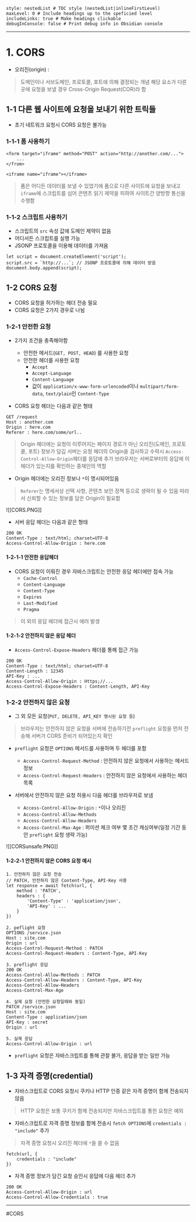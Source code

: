 ```table-of-contents
style: nestedList # TOC style (nestedList|inlineFirstLevel)
maxLevel: 0 # Include headings up to the speficied level
includeLinks: true # Make headings clickable
debugInConsole: false # Print debug info in Obsidian console
```
---
# 1. CORS

- 오리진(origin) :
>도메인이나 서브도메인, 프로토콜, 포트에 의해 결정되는 개념
>해당 요소가 다른 곳에 요청을 보낼 경우 Cross-Origin Request(COR)라 함

## 1-1 다른 웹 사이트에 요청을 보내기 위한 트릭들

- 초기 네트워크 요청시 CORS 요청은 불가능

### 1-1-1 폼 사용하기

```
<form target="iframe" method="POST" action="http://another.com/...">
	...
</from>

<iframe name="iframe"></iframe>
```

> 폼은 어디든 데이터를 보낼 수 있었기에 폼으로 다른 사이트에 요청을 보내고
> `iframe`에 스크립트를 심어 콘텐츠 읽기 제약을 피하여 사이트간 양방향 통신을 수행함

### 1-1-2 스크립트 사용하기

- 스크립트의 `src` 속성 값에 도메인 제약이 없음
- 어디서든 스크립트를 실행 가능
- JSONP 프로토콜을 이용해 데이터를 가져옴
```
let script = document.createElement('script');
script.src = `http://...`; // JSONP 프로토콜에 의해 데이터 받음
document.body.append(script);
```

## 1-2 CORS 요청

- CORS 요청을 허가하는 헤더 전송 필요
- CORS 요청은 2가지 경우로 나뉨

### 1-2-1 안전한 요청

- 2가지 조건을 충족해야함
	- 안전한 메서드(`GET, POST, HEAD`) 를 사용한 요청
	- 안전한 헤더를 사용한 요청
		-  `Accept`
		- `Accept-Language`
		- `Content-Language`
		- 값이 `application/x-www-form-urlencoded`이나 `multipart/form-data`, `text/plain`인 `Content-Type`

- CORS 요청 헤더는 다음과 같은 형태
```
GET /request
Host : another.com
Origin : here.com
Referer : here.com/some/url..
```

>Origin 헤더에는 요청이 이루어지는 페이지 경로가 아닌 오리진(도메인, 프로토콜, 포트) 정보가 담김
>서버는 요청 헤더의 Origin을 검사하고 수락시 `Access-Control-Allow-Origin`헤더를 응답에 추가
>브라우저는 서버로부터의 응답에 이 헤더가 있는지를 확인하는 중재인의 역할

- Origin 헤더에는 오리진 정보나 `*`이 명시되어있음
>`Referer`는 명세서상 선택 사항, 콘텐츠 보안 정책 등으로 생략이 될 수 있음
>따라서 신뢰할 수 있는 정보를 담은 Origin이 필요함

![[CORS.PNG]]

- 서버 응답 헤더는 다음과 같은 형태
```
200 OK
Content-Type : text/html; charset=UTF-8
Access-Control-Allow-Origin : here.com
```

#### 1-2-1-1 안전한 응답헤더

- CORS 요청이 이뤄진 경우 자바스크립트는 안전한 응답 헤더에만 접속 가능
	- `Cache-Control`
	- `Content-Language`
	- `Content-Type`
	- `Expires`
	- `Last-Modified`
	- `Pragma`
> 이 외의 응답 헤더에 접근시 에러 발생

#### 1-2-1-2 안전하지 않은 응답 헤더

- `Access-Control-Expose-Headers` 헤더를 통해 접근 가능
```
200 OK
Content-Type : text/html; charset=UTF-8
Content-Length : 12345
API-Key : ...
Access-Control-Allow-Origin : Https;//...
Access-Control-Expose-Headers : Content-Length, API-Key
```

### 1-2-2 안전하지 않은 요청

- 그 외 모든 요청(`PUT, DELETE, API_KEY 명시된 요청 등`)
> 브라우저는 안전하지 않은 요청을 서버에 전송하기전 
>  `preflight` 요청을 먼저 전송해 서버가 CORS 준비가 되어있는지 확인

- `preflight` 요청은 `OPTIONS` 메서드를 사용하며 두 헤더를 포함
	- `Access-Control-Request-Method` : 안전하지 않은 요청에서 사용하는 메서드 정보
	- `Access-Control-Request-Headers` : 안전하지 않은 요청에서 사용하는 헤더 목록

- 서버에서 안전하지 않은 요청 허용시 다음 헤더를 브라우저로 보냄
	- `Access-Control-Allow-Origin` : `*`이나 오리진
	- `Access-Control-Allow-Methods` 
	- `Access-Control-Allow-Headers`
	- `Access-Control-Max-Age` : 퍼미션 체크 여부 몇 초간 캐싱여부(일정 기간 동안 `preflight` 요청 생략 가능)

![[CORSunsafe.PNG]]

#### 1-2-2-1 안전하지 않은 CORS 요청 예시

```
1. 안전하지 않은 요청 전송
// PATCH, 안전하지 않은 Content-Type, API-Key 사용
let response = await fetch(url, {
	method : 'PATCH',
	headers : {
		'Content-Type' : 'application/json',
		'API-Key' : ...
	}
})

2. peflight 요청
OPTIONS /service.json
Host : site.com
Origin : url
Access-Control-Request-Method : PATCH
Access-Control-Request-Headers : Content-Type, API-Key

3. preflight 응답
200 OK
Access-Control-Allow-Methods : PATCH
Access-Control-Allow-Headers : Content-Type, API-Key
Access-Control-Allow-Headers
Access-Control-Max-Age

4. 실제 요청 (안전한 요청일때와 동일)
PATCH /service.json
Host : site.com
Content-Type : application/json
API-Key : secret
Origin : url

5. 실제 응답
Access-Control-Allow-Origin : url
```

- `preflight` 요청은 자바스크립트를 통해 관찰 불가, 응답을 받는 일만 가능

## 1-3 자격 증명(credential)

- 자바스크립트로 CORS 요청시 쿠키나 HTTP 인증 같은 자격 증명이 함께 전송되지 않음
>HTTP 요청은 보통 쿠키가 함께 전송되지만 자바스크립트를 통한 요청은 예외

- 자바스크립트로 자격 증명 정보를 함께 전송시 `fetch OPTIONS`에 `credentials : "include"` 추가
 >자격 증명 요청시 오리진 헤더에 `*`을 쓸 수 없음
```
fetch(url, {
	credentials : "include"
})
```

- 자격 증명 정보가 담긴 요청 승인시 응답에 다음 헤더 추가
```
200 OK
Access-Control-Allow-Origin : url
Access-Control-Allow-Credentials : true
```

---
#CORS